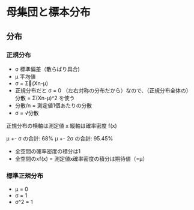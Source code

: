 # 母集団と標本分布  
## 分布
### 正規分布  
- σ 標準偏差（散らばり具合)
- μ 平均値  
- σ = Σ(Xn-μ)
- 正規分布だと σ = 0 （左右対称の分布だから）なので、（正規分布全体の）分散 = Σ(Xn-μ)^2 を使う
- 分散/n = 測定値1個あたりの分散  
- σ = √分散
  
正規分布の横軸は測定値 x 縦軸は確率密度 f(x)

μ +- σ の合計: 68%
μ +- 2σ の合計: 95.45%  
  
- 全空間の確率密度の積分は1
- 全空間のxf(x) = 測定値x確率密度の積分は期待値（=μ）
  
### 標準正規分布
- μ = 0
- σ = 1
- σ^2 = 1
  

